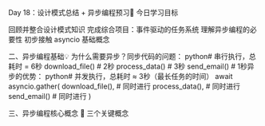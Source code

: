 Day 18：设计模式总结 + 异步编程预习🎯 今日学习目标

回顾并整合设计模式知识
完成综合项目：事件驱动的任务系统
理解异步编程的必要性
初步接触 asyncio 基础概念

二、异步编程基础💡 为什么需要异步？同步代码的问题：
python# 串行执行，总耗时 = 6秒
download_file()  # 2秒
process_data()   # 3秒
send_email()     # 1秒异步的优势：
python# 并发执行，总耗时 ≈ 3秒（最长任务的时间）
await asyncio.gather(
    download_file(),  # 同时进行
    process_data(),   # 同时进行
    send_email()      # 同时进行
)

三、异步编程核心概念
🔑 三个关键概念
